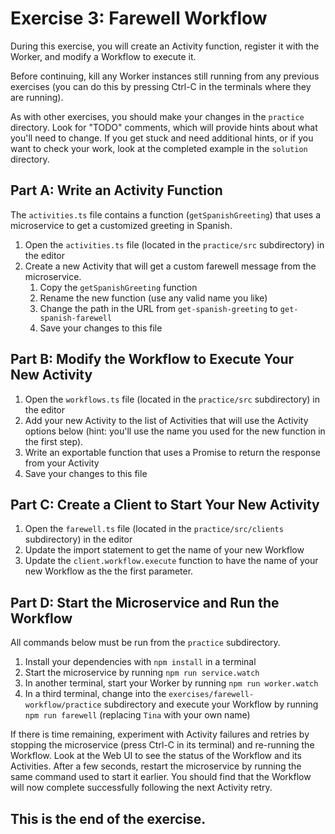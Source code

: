 # Exercise 3: Farewell Workflow
During this exercise, you will create an Activity function,
register it with the Worker, and modify a Workflow to execute it.

Before continuing, kill any Worker instances still running from any
previous exercises (you can do this by pressing Ctrl-C in the terminals 
where they are running).

As with other exercises, you should make your changes in the `practice` 
directory. Look for "TODO" comments, which will provide hints about what
you'll need to change. If you get stuck and need additional hints, or 
if you want to check your work, look at the completed example in the
`solution` directory.   

## Part A: Write an Activity Function
The `activities.ts` file contains a function (`getSpanishGreeting`) that uses a microservice to get a customized greeting in Spanish.

1. Open the `activities.ts` file (located in the `practice/src` subdirectory) in the editor
1. Create a new Activity that will get a custom farewell message from the microservice.
    1. Copy the `getSpanishGreeting` function
    1. Rename the new function (use any valid name you like)
    1. Change the path in the URL from `get-spanish-greeting` to  `get-spanish-farewell`
    1. Save your changes to this file

## Part B: Modify the Workflow to Execute Your New Activity
1. Open the `workflows.ts` file (located in the `practice/src` subdirectory) in the editor
1. Add your new Activity to the list of Activities that will use the Activity options below (hint: you'll use the name you used for the new function in the first step).
1. Write an exportable function that uses a Promise to return the response from your Activity
1. Save your changes to this file

## Part C: Create a Client to Start Your New Activity
1. Open the `farewell.ts` file (located in the `practice/src/clients` subdirectory) in the editor
1. Update the import statement to get the name of your new Workflow
1. Update the `client.workflow.execute` function to have the name of your new Workflow as the the first parameter.  

## Part D: Start the Microservice and Run the Workflow
All commands below must be run from the `practice` subdirectory.

1. Install your dependencies with `npm install` in a terminal
1. Start the microservice by running `npm run service.watch`
1. In another terminal, start your Worker by running `npm run worker.watch`
1. In a third terminal, change into the `exercises/farewell-workflow/practice` subdirectory and execute your Workflow by running `npm run farewell` (replacing `Tina` with your own name)

If there is time remaining, experiment with Activity failures and retries 
by stopping the microservice (press Ctrl-C in its terminal) and re-running 
the Workflow. Look at the Web UI to see the status of the Workflow and its
Activities. After a few seconds, restart the microservice by running the
same command used to start it earlier. You should find that the Workflow
will now complete successfully following the next Activity retry.

## This is the end of the exercise.